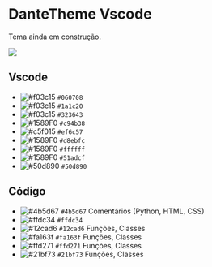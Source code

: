 # DanteTheme Vscode

Tema ainda em construção.

![](https://i.imgur.com/qYtR9PL.png)


## Vscode 
- ![#f03c15](https://via.placeholder.com/15/060708/000000?text=+) `#060708`
- ![#f03c15](https://via.placeholder.com/15/1a1c20/000000?text=+) `#1a1c20`
- ![#f03c15](https://via.placeholder.com/15/323643/000000?text=+) `#323643`
- ![#1589F0](https://via.placeholder.com/15/c94b38/000000?text=+) `#c94b38`
- ![#c5f015](https://via.placeholder.com/15/ef6c57/000000?text=+) `#ef6c57`
- ![#1589F0](https://via.placeholder.com/15/d8ebfc/000000?text=+) `#d8ebfc`
- ![#1589F0](https://via.placeholder.com/15/ffffff/000000?text=+) `#ffffff`
- ![#1589F0](https://via.placeholder.com/15/51adcf/000000?text=+) `#51adcf`
- ![#50d890](https://via.placeholder.com/15/50d890/000000?text=+) `#50d890`
  


## Código

- ![#4b5d67](https://via.placeholder.com/15/4b5d67/000000?text=+) `#4b5d67` Comentários (Python, HTML, CSS)
- ![#ffdc34](https://via.placeholder.com/15/ffdc34/000000?text=+) `#ffdc34`
- ![#12cad6](https://via.placeholder.com/15/12cad6/000000?text=+) `#12cad6` Funções, Classes
- ![#fa163f](https://via.placeholder.com/15/fa163f/000000?text=+) `#fa163f` Funções, Classes
- ![#ffd271](https://via.placeholder.com/15/ffd271/000000?text=+) `#ffd271` Funções, Classes
- ![#21bf73](https://via.placeholder.com/15/21bf73/000000?text=+) `#21bf73` Funções, Classes

